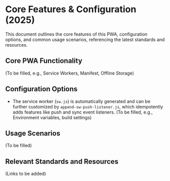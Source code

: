 # Core Features & Configuration (2025)

This document outlines the core features of this PWA, configuration options, and common usage scenarios, referencing the latest standards and resources.

## Core PWA Functionality
(To be filled, e.g., Service Workers, Manifest, Offline Storage)

## Configuration Options
- The service worker (`sw.js`) is automatically generated and can be further customized by `append-sw-push-listener.js`, which idempotently adds features like push and sync event listeners.
(To be filled, e.g., Environment variables, build settings)

## Usage Scenarios
(To be filled)

## Relevant Standards and Resources
(Links to be added)
